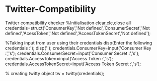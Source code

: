 # Twitter-Compatibility
Twitter compatibility checker
%Initialisation
clear,clc,close all
credentials=struct('ConsumerKey','Not defined','ConsumerSecret','Not defined','AcessToken','Not defined','AccessTokenSecret','Not defined');
 
%Taking input from user using their credentials
disp(Enter the following credentials :'); disp('');
credentials.ConsumerKey=input('Consumer Key :','s');
credentials.ConsumerSecret=input('Consumer Secret :','s');
credentials.AccessToken=input('Access Token :','s');
credentials.AccessTokenSecret=input('Access Token Secret :','s');
 
% creating twitty object
tw = twitty(credentials);
